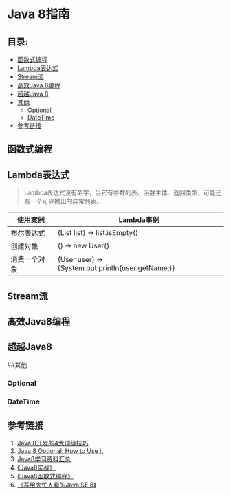 # Java 8指南

## 目录:

- [函数式编程](#函数式编程)
- [Lambda表达式](#Lambda表达式)
- [Stream流](#Stream流)
- [高效Java 8编程](#高效Java8编程)
- [超越Java 8](#超越Java8)
- [其他](#其他)
	* [Optional](#Optional) 
	* [DateTime](#DateTime)	
- [参考链接](#参考链接) 	

## 函数式编程

## Lambda表达式
>Lambda表达式没有名字，当它有参数列表、函数主体、返回类型，可能还有一个可以抛出的异常列表。

|使用案例|Lambda事例|
|---|---|
|布尔表达式|(List<String> list) -> list.isEmpty()|
|创建对象|() -> new User()|
|消费一个对象|(User user) -> {System.out.println(user.getName;)}|

## Stream流

## 高效Java8编程
## 超越Java8

##其他

### Optional

### DateTime

## 参考链接



1. [Java 8开发的4大顶级技巧](http://www.importnew.com/22417.html)
2. [Java 8 Optional: How to Use it](http://blog.jhades.org/java-8-how-to-use-optional/)
3. [Java8学习资料汇总](http://ifeve.com/java8-learning-resources/)
4. [《Java8实战》](https://book.douban.com/subject/25912747/)
5. [《Java8函数式编程》](https://book.douban.com/subject/26346017/)
6. [《写给大忙人看的Java SE 8》](https://book.douban.com/subject/26274206/comments/hot?p=1)
